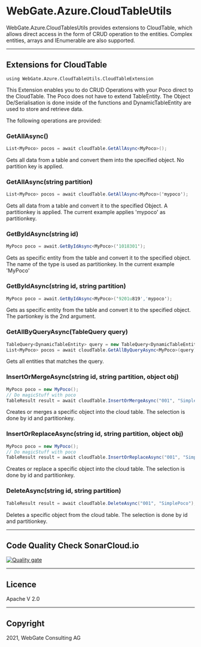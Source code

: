 # WebGate.Azure.CloudTableUtils

WebGate.Azure.CloudTablesUtils provides extensions to CloudTable, which allows direct access in the form of CRUD operation to the entities.
Complex entities, arrays and IEnumerable are also supported.

---

## Extensions for CloudTable

`using WebGate.Azure.CloudTableUtils.CloudTableExtension`

This Extension enables you to do CRUD Operations with your Poco direct to the CloudTable. The Poco does not have to extend TableEntity. The Object De/Serialisation is done inside of the functions and DynamicTableEntity are used to store and retrieve data.

The following operations are provided:

### GetAllAsync<T>()

```c#
List<MyPoco> pocos = await cloudTable.GetAllAsync<MyPoco>();
```

Gets all data from a table and convert them into the specified object. No partition key is applied.

### GetAllAsync<T>(string partition)

```c#
List<MyPoco> pocos = await cloudTable.GetAllAsync<MyPoco>('mypoco');
```

Gets all data from a table and convert it to the specified Object. A partitionkey is applied. The current example applies 'mypoco' as partitionkey.

### GetByIdAsync<T>(string id)

```c#
MyPoco poco = await.GetByIdAsync<MyPoco>('1018301');
```

Gets as specific entity from the table and convert it to the specified object. The name of the type is used as partitionkey. In the current example 'MyPoco'

### GetByIdAsync<T>(string id, string partition)

```c#
MyPoco poco = await.GetByIdAsync<MyPoco>('9201u819','mypoco');
```

Gets as specific entity from the table and convert it to the specified object. The partionkey is the 2nd argument.

### GetAllByQueryAsync(TableQuery query)

```c#
TableQuery<DynamicTableEntity> query = new TableQuery<DynamicTableEntity>();
List<MyPoco> pocos = await cloudTable.GetAllByQueryAsync<MyPoco>(query);
```

Gets all entities that matches the query.

### InsertOrMergeAsync(string id, string partition, object obj)

```c#
MyPoco poco = new MyPoco();
// Do magicStuff with poco
TableResult result = await cloudTable.InsertOrMergeAsync("001", "SimplePoco", poco);
```

Creates or merges a specific object into the cloud table. The selection is done by id and partitionkey.

### InsertOrReplaceAsync(string id, string partition, object obj)

```c#
MyPoco poco = new MyPoco();
// Do magicStuff with poco
TableResult result = await cloudTable.InsertOrReplaceAsync("001", "SimplePoco", poco);
```

Creates or replace a specific object into the cloud table. The selection is done by id and partitionkey.

### DeleteAsync(string id, string partition)

```c#
TableResult result = await cloudTable.DeleteAsync("001", "SimplePoco");
```

Deletes a specific object from the cloud table. The selection is done by id and partitionkey.

---

## Code Quality Check SonarCloud.io

[![Quality gate](https://sonarcloud.io/api/project_badges/quality_gate?project=CloudTableUtils&token=b8ea0b7d7b29c7e13fb260bae8cf0d3eb36597ec)](https://sonarcloud.io/dashboard?id=CloudTableUtils)

---

## Licence

Apache V 2.0

---

## Copyright

2021, WebGate Consulting AG

